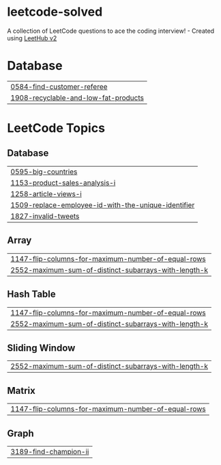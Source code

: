 # leetcode-solved
A collection of LeetCode questions to ace the coding interview! - Created using [LeetHub v2](https://github.com/arunbhardwaj/LeetHub-2.0)


# Database
|  |
| ------- |
| [0584-find-customer-referee](https://github.com/samonar/leetcode-solved/tree/master/0584-find-customer-referee) |
| [1908-recyclable-and-low-fat-products](https://github.com/samonar/leetcode-solved/tree/master/1908-recyclable-and-low-fat-products) |
<!---LeetCode Topics Start-->
# LeetCode Topics
## Database
|  |
| ------- |
| [0595-big-countries](https://github.com/samonar/leetcode-solved/tree/master/0595-big-countries) |
| [1153-product-sales-analysis-i](https://github.com/samonar/leetcode-solved/tree/master/1153-product-sales-analysis-i) |
| [1258-article-views-i](https://github.com/samonar/leetcode-solved/tree/master/1258-article-views-i) |
| [1509-replace-employee-id-with-the-unique-identifier](https://github.com/samonar/leetcode-solved/tree/master/1509-replace-employee-id-with-the-unique-identifier) |
| [1827-invalid-tweets](https://github.com/samonar/leetcode-solved/tree/master/1827-invalid-tweets) |
## Array
|  |
| ------- |
| [1147-flip-columns-for-maximum-number-of-equal-rows](https://github.com/samonar/leetcode-solved/tree/master/1147-flip-columns-for-maximum-number-of-equal-rows) |
| [2552-maximum-sum-of-distinct-subarrays-with-length-k](https://github.com/samonar/leetcode-solved/tree/master/2552-maximum-sum-of-distinct-subarrays-with-length-k) |
## Hash Table
|  |
| ------- |
| [1147-flip-columns-for-maximum-number-of-equal-rows](https://github.com/samonar/leetcode-solved/tree/master/1147-flip-columns-for-maximum-number-of-equal-rows) |
| [2552-maximum-sum-of-distinct-subarrays-with-length-k](https://github.com/samonar/leetcode-solved/tree/master/2552-maximum-sum-of-distinct-subarrays-with-length-k) |
## Sliding Window
|  |
| ------- |
| [2552-maximum-sum-of-distinct-subarrays-with-length-k](https://github.com/samonar/leetcode-solved/tree/master/2552-maximum-sum-of-distinct-subarrays-with-length-k) |
## Matrix
|  |
| ------- |
| [1147-flip-columns-for-maximum-number-of-equal-rows](https://github.com/samonar/leetcode-solved/tree/master/1147-flip-columns-for-maximum-number-of-equal-rows) |
## Graph
|  |
| ------- |
| [3189-find-champion-ii](https://github.com/samonar/leetcode-solved/tree/master/3189-find-champion-ii) |
<!---LeetCode Topics End-->